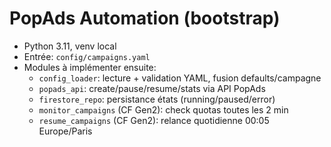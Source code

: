 # PopAds Automation (bootstrap)
- Python 3.11, venv local
- Entrée: `config/campaigns.yaml`
- Modules à implémenter ensuite:
  - `config_loader`: lecture + validation YAML, fusion defaults/campagne
  - `popads_api`: create/pause/resume/stats via API PopAds
  - `firestore_repo`: persistance états (running/paused/error)
  - `monitor_campaigns` (CF Gen2): check quotas toutes les 2 min
  - `resume_campaigns` (CF Gen2): relance quotidienne 00:05 Europe/Paris
